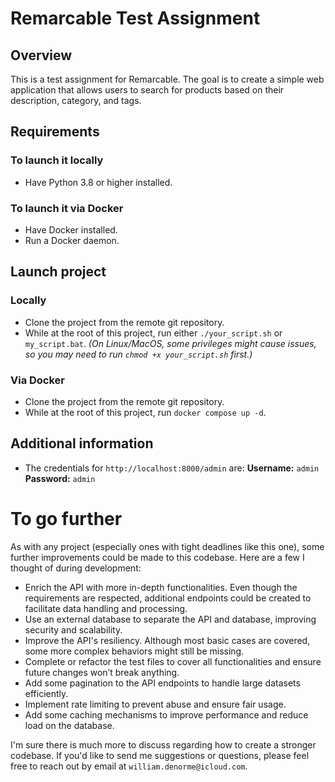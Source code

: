 # Remarcable Test Assignment

## Overview
This is a test assignment for Remarcable. The goal is to create a simple web application that allows users to search for products based on their description, category, and tags.

## Requirements

### To launch it locally
- Have Python 3.8 or higher installed.

### To launch it via Docker
- Have Docker installed.
- Run a Docker daemon.

## Launch project

### Locally
- Clone the project from the remote git repository.
- While at the root of this project, run either `./your_script.sh` or `my_script.bat`.
  *(On Linux/MacOS, some privileges might cause issues, so you may need to run `chmod +x your_script.sh` first.)*

### Via Docker
- Clone the project from the remote git repository.
- While at the root of this project, run `docker compose up -d`.

## Additional information
- The credentials for `http://localhost:8000/admin` are:
  **Username:** `admin`
  **Password:** `admin`

# To go further
As with any project (especially ones with tight deadlines like this one), some further improvements could be made to this codebase. Here are a few I thought of during development:

- Enrich the API with more in-depth functionalities. Even though the requirements are respected, additional endpoints could be created to facilitate data handling and processing.
- Use an external database to separate the API and database, improving security and scalability.
- Improve the API's resiliency. Although most basic cases are covered, some more complex behaviors might still be missing.
- Complete or refactor the test files to cover all functionalities and ensure future changes won’t break anything.
- Add some pagination to the API endpoints to handle large datasets efficiently.
- Implement rate limiting to prevent abuse and ensure fair usage.
- Add some caching mechanisms to improve performance and reduce load on the database.

I'm sure there is much more to discuss regarding how to create a stronger codebase. If you'd like to send me suggestions or questions, please feel free to reach out by email at `william.denorme@icloud.com`.
